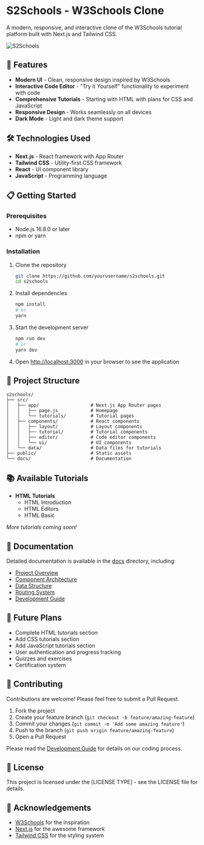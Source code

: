 # S2Schools - W3Schools Clone

A modern, responsive, and interactive clone of the W3Schools tutorial platform built with Next.js and Tailwind CSS.

![S2Schools](https://via.placeholder.com/800x400?text=S2Schools+Screenshot)

## 🚀 Features

- **Modern UI** - Clean, responsive design inspired by W3Schools
- **Interactive Code Editor** - "Try it Yourself" functionality to experiment with code
- **Comprehensive Tutorials** - Starting with HTML with plans for CSS and JavaScript
- **Responsive Design** - Works seamlessly on all devices
- **Dark Mode** - Light and dark theme support

## 🛠️ Technologies Used

- **Next.js** - React framework with App Router
- **Tailwind CSS** - Utility-first CSS framework
- **React** - UI component library
- **JavaScript** - Programming language

## 📋 Getting Started

### Prerequisites

- Node.js 16.8.0 or later
- npm or yarn

### Installation

1. Clone the repository
   ```bash
   git clone https://github.com/yourusername/s2schools.git
   cd s2schools
   ```

2. Install dependencies
   ```bash
   npm install
   # or
   yarn
   ```

3. Start the development server
   ```bash
   npm run dev
   # or
   yarn dev
   ```

4. Open [http://localhost:3000](http://localhost:3000) in your browser to see the application

## 🔎 Project Structure

```
s2schools/
├── src/
│   ├── app/                   # Next.js App Router pages
│   │   ├── page.js            # Homepage
│   │   └── tutorials/         # Tutorial pages
│   ├── components/            # React components
│   │   ├── layout/            # Layout components
│   │   ├── tutorial/          # Tutorial components
│   │   ├── editor/            # Code editor components
│   │   └── ui/                # UI components
│   └── data/                  # Data files for tutorials
├── public/                    # Static assets
└── docs/                      # Documentation
```

## 📚 Available Tutorials

- **HTML Tutorials**
  - HTML Introduction
  - HTML Editors
  - HTML Basic

_More tutorials coming soon!_

## 📖 Documentation

Detailed documentation is available in the [docs](./docs) directory, including:

- [Project Overview](./docs/project-overview.md)
- [Component Architecture](./docs/component-architecture.md)
- [Data Structure](./docs/data-structure.md)
- [Routing System](./docs/routing-system.md)
- [Development Guide](./docs/development-guide.md)

## 🔮 Future Plans

- Complete HTML tutorials section
- Add CSS tutorials section
- Add JavaScript tutorials section
- User authentication and progress tracking
- Quizzes and exercises
- Certification system

## 🤝 Contributing

Contributions are welcome! Please feel free to submit a Pull Request.

1. Fork the project
2. Create your feature branch (`git checkout -b feature/amazing-feature`)
3. Commit your changes (`git commit -m 'Add some amazing feature'`)
4. Push to the branch (`git push origin feature/amazing-feature`)
5. Open a Pull Request

Please read the [Development Guide](./docs/development-guide.md) for details on our coding process.

## 📜 License

This project is licensed under the [LICENSE TYPE] - see the LICENSE file for details.

## 🙏 Acknowledgements

- [W3Schools](https://www.w3schools.com/) for the inspiration
- [Next.js](https://nextjs.org/) for the awesome framework
- [Tailwind CSS](https://tailwindcss.com/) for the styling system

